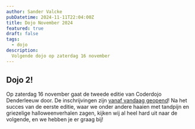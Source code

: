 ```yaml
---
author: Sander Valcke
pubDatetime: 2024-11-11T22:04:00Z
title: Dojo November 2024
featured: true
draft: false
tags:
  - dojo
description:
  Volgende dojo op zaterdag 16 november
---
```


## Dojo 2!

Op zaterdag 16 november gaat de tweede editie van Coderdojo Denderleeuw door. De inschrijvingen zijn [vanaf vandaag geopend](https://www.eventbrite.co.uk/e/registratie-coderdojo-denderleeuw-16112024-1056662589249?aff=oddtdtcreator)! Na het succes van de eerste editie, waar we onder andere haaien met tandpijn en griezelige halloweenverhalen zagen, kijken wij al heel hard uit naar de volgende, en we hebben je er graag bij!

